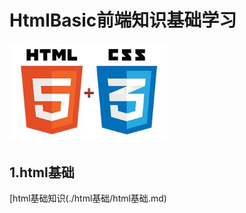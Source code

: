 # HtmlBasic前端知识基础学习
<img src="./html基础/timg.jpeg" width="50%">

## 1.html基础
[html基础知识(./html基础/html基础.md)

